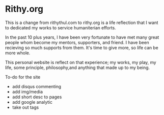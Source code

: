 # Rithy.org

This is a change from rithythul.com to rithy.org is a life reflection that I want to dedicated my works to service humaniterian efforts. 

In the past 10 plus years, I have been very fortunate to have met many great people whom become my mentors, supporters, and friend. I have been recieving so much supports from them. It's time to give more, so life can be more whole.

This personal website is reflect on that experience; my works, my play, my life, some principle, philosophy,and anything that made up to my being.

To-do for the site

- add disqus commenting
- add img/media
- add short desc to pages
- add google analytic
- take out tags